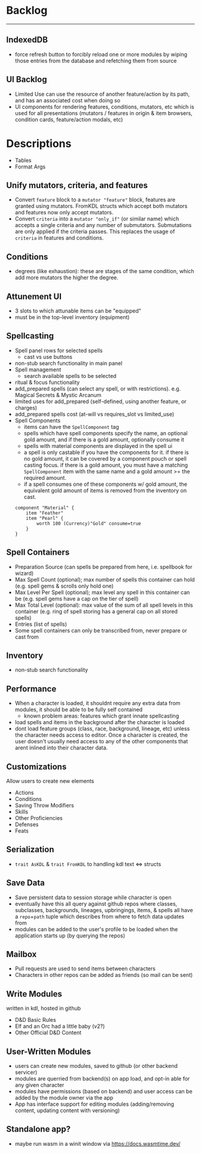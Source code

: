 # Backlog
-----

## IndexedDB
- force refresh button to forcibly reload one or more modules by wiping those entries from the database and refetching them from source

## UI Backlog
- Limited Use can use the resource of another feature/action by its path, and has an associated cost when doing so
- UI components for rendering features, conditions, mutators, etc which is used for all presentations (mutators / features in origin & item browsers, condition cards, feature/action modals, etc)

# Descriptions
- Tables
- Format Args

## Unify mutators, criteria, and features
- Convert `feature` block to a `mutator "feature"` block, features are granted using mutators. FromKDL structs which accept both mutators and features now only accept mutators.
- Convert `criteria` into a `mutator "only_if"` (or similar name) which accepts a single criteria and any number of submutators. Submutations are only applied if the criteria passes. This replaces the usage of `criteria` in features and conditions.

## Conditions
- degrees (like exhaustion): these are stages of the same condition, which add more mutators the higher the degree.

## Attunement UI
- 3 slots to which attunable items can be "equipped"
- must be in the top-level inventory (equipment)

## Spellcasting
- Spell panel rows for selected spells
	- cast vs use buttons
- non-stub search functionality in main panel
- Spell management
	- search available spells to be selected
- ritual & focus functionality
- add_prepared spells (can select any spell, or with restrictions). e.g. Magical Secrets & Mystic Arcanum
- limited uses for add_prepared (self-defined, using another feature, or charges)
- add_prepared spells cost (at-will vs requires_slot vs limited_use)
- Spell Components
	- items can have the `SpellComponent` tag
	- spells which have spell components specify the name, an optional gold amount, and if there is a gold amount, optionally consume it
	- spells with material components are displayed in the spell ui
	- a spell is only castable if you have the components for it. if there is no gold amount, it can be covered by a component pouch or spell casting focus. if there is a gold amount, you must have a matching `SpellComponent` item with the same name and a gold amount >= the required amount.
	- if a spell consumes one of these components w/ gold amount, the equivalent gold amount of items is removed from the inventory on cast.
	```
	component "Material" {
		item "Feather"
		item "Pearl" {
			worth 100 (Currency)"Gold" consume=true
		}
	}
	```

## Spell Containers
- Preparation Source (can spells be prepared from here, i.e. spellbook for wizard)
- Max Spell Count (optional); max number of spells this container can hold (e.g. spell gems & scrolls only hold one)
- Max Level Per Spell (optional); max level any spell in this container can be (e.g. spell gems have a cap on the tier of spell)
- Max Total Level (optional): max value of the sum of all spell levels in this container (e.g. ring of spell storing has a general cap on all stored spells)
- Entries (list of spells)
- Some spell containers can only be transcribed from, never prepare or cast from

## Inventory
- non-stub search functionality

## Performance
- When a character is loaded, it shouldnt require any extra data from modules, it should be able to be fully self contained
	- known problem areas: features which grant innate spellcasting
- load spells and items in the background after the character is loaded
- dont load feature groups (class, race, background, lineage, etc) unless the character needs access to editor. Once a character is created, the user doesn't usually need access to any of the other components that arent inlined into their character data.

## Customizations
Allow users to create new elements
- Actions
- Conditions
- Saving Throw Modifiers
- Skills
- Other Proficiencies
- Defenses
- Feats

## Serialization
- `trait AsKDL` & `trait FromKDL` to handling kdl text <=> structs

## Save Data
- Save persistent data to session storage while character is open
- eventually have this all query against github repos where classes, subclasses, backgrounds, lineages, upbringings, items, & spells all have a `repo`+`path` tuple which describes from where to fetch data updates from
- modules can be added to the user's profile to be loaded when the application starts up (by querying the repos)

## Mailbox
- Pull requests are used to send items between characters
- Characters in other repos can be added as friends (so mail can be sent)

## Write Modules
written in kdl, hosted in github
- D&D Basic Rules
- Elf and an Orc had a little baby (v2?)
- Other Official D&D Content

## User-Written Modules
- users can create new modules, saved to github (or other backend servicer)
- modules are querried from backend(s) on app load, and opt-in able for any given character
- modules have permissions (based on backend) and user access can be added by the module owner via the app
- App has interface support for editing modules (adding/removing content, updating content with versioning)

## Standalone app?
- maybe run wasm in a winit window via https://docs.wasmtime.dev/
